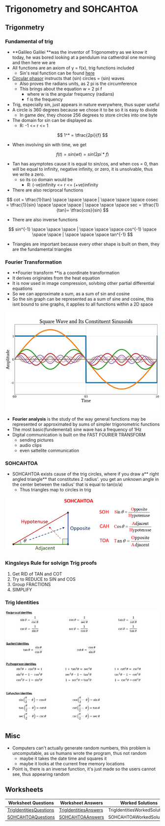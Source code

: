# Trigonometry and SOHCAHTOA

## Trigonmetry

### Fundamental of trig

* **Galileo Galilei **was the inventor of Trigonometry as we know it today, he was bored looking at a pendulum ina catherdral one morning and then here we are
* All functions are an axiom of y = f(x), trig functions included
  * Sin's real function can be found [here](https://mathworld.wolfram.com/Sine.html)
* [Circular phasor](https://www.youtube.com/watch?v=a_zReGTxdlQ) instructs that (sin) circles = (sin) waves
  * Also proves the radians units, as 2 pi is the circumference
  * This brings about the equation w = 2 pi f
    * where w is the angular frequency (radians)
    * f is the frequency
* Trig, especially sin, just appears in nature everywhere, thus super useful 
* A circle is 360 degrees because we chose it to be so it is easy to divide
  * In game dev, they choose 256 degrees to store circles into one byte
* The  domain for sin can be displayed as
  * R: -1 <= r <= 1

$$
1^* =  \tfrac{2pi}{f}
$$

* When involving sin with time, we get 

$$
f(t) = sin(wt) = sin(2pi*f)
$$

* Tan has asymptotes cause it is equal to sin/cos, and when cos = 0, than will be equal to infinity, negative infinity, or zero, it is unsolvable, thus we write a zero.
  * so its co domain would be
    * R: (-ve)infinity <= r <= (+ve)infinity 
* There are also reciprocal functions

$$
cot =  \tfrac{1}{tan} \space \space \space | \space \space \space cosec =  \tfrac{1}{sin} \space \space \space | \space \space \space sec =  \tfrac{1}{tan}= \tfrac{cos}{sin}
$$

* There are also inverse functions

$$
sin^{-1} \space \space \space | \space \space \space cos^{-1} \space \space \space | \space \space \space tan^{-1}
$$

* Triangles are important because every other shape is built on them, they are the fundamental triangles

### **Fourier Transformation**

* **Fourier transform **is a coordinate transformation
* It derives originates from the heat equation
* It is now used in image compression, solvbing other partial differential equations
* So we can approximate a sum, as a sum of sin and cosine
* So the sin graph can be represented as a sum of sine and cosine, this isnt bound to sine graphs, it applies to all functions within a 2D space

![](../../../../../.gitbook/assets/image.png)

* **Fourier analysis** is the study of the way general functions may be represented or approximated by sums of simpler trigonometric functions
* The most basic(fundemental) sine wave has a frequency of 1Hz
* Digital communication is built on the FAST FOURIER TRANSFORM
  * sending pictures
  * audio clips
  * even sattelite communication

### SOHCAHTOA

* SOHCAHTOA exists cause of the trig circles, where if you draw a** right angled triangle** that constitutes 2 radius'. you get an unknown angle in the center between the radius' that is equal to tan(o/a)
  * Thus triangles map to circles in trig

![](<../../../../../.gitbook/assets/image (2).png>)

### Kingsleys Rule for solvign Trig proofs

1. Get RID of TAN and COT
2. Try to REDUCE to SIN and COS
3. Group FRACTIONS
4. SIMPLIFY

### Trig Identities

![](<../../../../../.gitbook/assets/image (7).png>)

## Misc

* Computers can't actually generate random numbers, this problem is uncomputable, as us humans wrote the program, thus not random
  * maybe it takes the date time and squares it
  * maybe it looks at the current free memory locations
* Point is, there is an inverse function, it's just made so the users cannot see, thus appearing random

## Worksheets

| Worksheet Questions                                                                                                                                       | Worksheet Answers                                                                                                                                       | Worked Solutions              |
| --------------------------------------------------------------------------------------------------------------------------------------------------------- | ------------------------------------------------------------------------------------------------------------------------------------------------------- | ----------------------------- |
| [TrigIdentitiesQuestions](https://github.com/AdnanTech/maths-for-computing-worksheets/blob/master/trigonometry-and-sohcahtoa/TrigIdentitiesQuestions.pdf) | [TrigIdentitiesAnswers](https://github.com/AdnanTech/maths-for-computing-worksheets/blob/master/trigonometry-and-sohcahtoa/TrigIdentitiesAnswers.pdf)   | TrigIdentitiesWorkedSolutions |
| [SOHCAHTOAQuestions](https://github.com/AdnanTech/maths-for-computing-worksheets/blob/master/trigonometry-and-sohcahtoa/SOHCAHTOAQuestionsandAnswers.pdf) | [SOHCAHTOAAnswers](https://github.com/AdnanTech/maths-for-computing-worksheets/blob/master/trigonometry-and-sohcahtoa/SOHCAHTOAQuestionsandAnswers.pdf) | SOHCAHTOAWorkedSolutions      |

